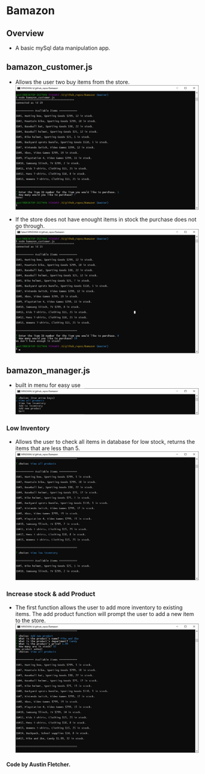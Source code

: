# Bamazon
 
## Overview
* A basic mySql data manipulation app.

## bamazon_customer.js

* Allows the user two buy items from the store.
![purchase made](./images/buy-item-pass.jpg)

* If the store does not have enought items in stock the purchase does not go through.
![purchase incomplete](./images/buy-item-fail.jpg)

## bamazon_manager.js

* built in menu for easy use
![manager menu](./images/manager-menu.jpg)

### Low Inventory
* Allows the user to check all items in database for low stock, returns the items that are less than 5.
![low inventory](./images/manager-low-inventory.jpg)

### Increase stock & add Product
* The first function allows the user to add more inventory to existing items. The add product function will prompt the user to add a new item to the store.
![add product](./images/manager-add-product.jpg)

#### Code by Austin Fletcher.